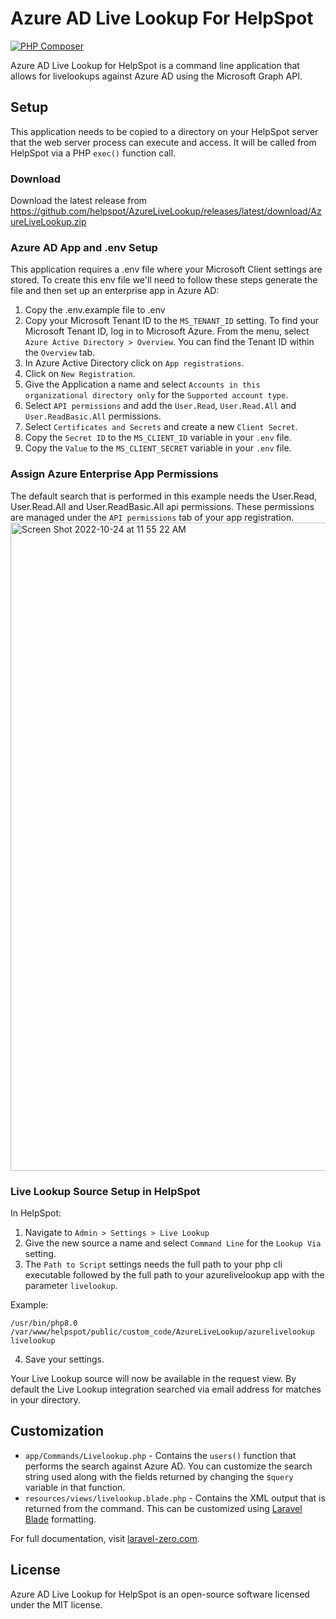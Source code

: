 # Azure AD Live Lookup For HelpSpot
[![PHP Composer](https://github.com/helpspot/AzureLiveLookup/actions/workflows/php-build.yml/badge.svg)](https://github.com/helpspot/AzureLiveLookup/actions/workflows/php-build.yml)

Azure AD Live Lookup for HelpSpot is a command line application that allows for livelookups against Azure AD using the Microsoft Graph API.

## Setup

This application needs to be copied to a directory on your HelpSpot server that the web server process can execute and access. It will be called from HelpSpot via a PHP `exec()` function call. 

### Download
Download the latest release from https://github.com/helpspot/AzureLiveLookup/releases/latest/download/AzureLiveLookup.zip

### Azure AD App and .env Setup
This application requires a .env file where your Microsoft Client settings are stored. To create this env file we'll need to follow these steps generate the file and then set up an enterprise app in Azure AD:
1. Copy the .env.example file to .env
2. Copy your Microsoft Tenant ID to the `MS_TENANT_ID` setting. To find your Microsoft Tenant ID, log in to Microsoft Azure. From the menu, select `Azure Active Directory > Overview`. You can find the Tenant ID within the `Overview` tab. 
3. In Azure Active Directory click on `App registrations`.
4. Click on `New Registration`.
5. Give the Application a name and select `Accounts in this organizational directory only` for the `Supported account type`.
6. Select `API permissions` and add the `User.Read`, `User.Read.All` and `User.ReadBasic.All` permissions.
7. Select `Certificates and Secrets` and create a new `Client Secret`.
8. Copy the `Secret ID` to the `MS_CLIENT_ID` variable in your `.env` file.
9. Copy the `Value` to the `MS_CLIENT_SECRET` variable in your `.env` file.


### Assign Azure Enterprise App Permissions
The default search that is performed in this example needs the User.Read, User.Read.All and User.ReadBasic.All api permissions. These permissions are managed under the `API permissions` tab of your app registration.
<img width="1037" alt="Screen Shot 2022-10-24 at 11 55 22 AM" src="https://user-images.githubusercontent.com/1500588/197593443-16bf7b02-b11b-44d1-b9dc-a16f4507c749.png">


### Live Lookup Source Setup in HelpSpot
In HelpSpot:
1. Navigate to `Admin > Settings > Live Lookup`
2. Give the new source a name and select `Command Line` for the `Lookup Via` setting.
3. The `Path to Script` settings needs the full path to your php cli executable followed by the full path to your azurelivelookup app with the parameter `livelookup`. 

Example:
```
/usr/bin/php8.0 /var/www/helpspot/public/custom_code/AzureLiveLookup/azurelivelookup livelookup
```
4. Save your settings.

Your Live Lookup source will now be available in the request view. By default the Live Lookup integration searched via email address for matches in your directory.

## Customization

* `app/Commands/Livelookup.php` - Contains the `users()` function that performs the search against Azure AD. You can customize the search string used along with the fields returned by changing the `$query` variable in that function. 
* `resources/views/livelookup.blade.php` - Contains the XML output that is returned from the command. This can be customized using [Laravel Blade](https://laravel.com/docs/9.x/blade) formatting. 

For full documentation, visit [laravel-zero.com](https://laravel-zero.com/).

## License

Azure AD Live Lookup for HelpSpot is an open-source software licensed under the MIT license.
